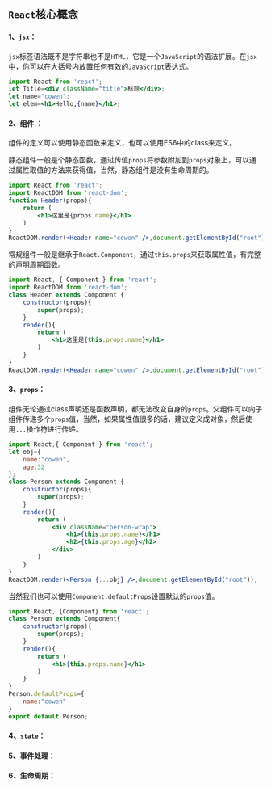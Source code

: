 ## `React`核心概念

#### 1、`jsx`：

`jsx`标签语法既不是字符串也不是`HTML`，它是一个`JavaScript`的语法扩展。在`jsx`中，你可以在大括号内放置任何有效的`JavaScript`表达式。

```jsx
import React from 'react';
let Title=<div className="title">标题</div>;
let name="cowen";
let elem=<h1>Hello,{name}</h1>;
```

#### 2、组件 ：

组件的定义可以使用静态函数来定义，也可以使用ES6中的class来定义。

静态组件一般是个静态函数，通过传值`props`将参数附加到`props`对象上，可以通过属性取值的方法来获得值，当然，静态组件是没有生命周期的。

```jsx
import React from 'react';
import ReactDOM from 'react-dom';
function Header(props){
    return (
        <h1>这里是{props.name}</h1>
    )
}
ReactDOM.render(<Header name="cowen" />,document.getElementById("root"));
```

常规组件一般是继承于`React.Component`，通过`this.props`来获取属性值，有完整的声明周期函数。

```jsx
import React, { Component } from 'react';
import ReactDOM from 'react-dom';
class Header extends Component {
    constructor(props){
        super(props);        
    }
    render(){
        return (
            <h1>这里是{this.props.name}</h1>
        )
    }
}
ReactDOM.render(<Header name="cowen" />,document.getElementById("root"));
```

#### 3、`props`：

组件无论通过class声明还是函数声明，都无法改变自身的`props`。父组件可以向子组件传递多个`props`值，当然，如果属性值很多的话，建议定义成对象，然后使用`...`操作符进行传递。

```jsx
import React,{ Component } from 'react';
let obj={
    name:"cowen",
    age:32
};
class Person extends Component {
    constructor(props){
        super(props);
    }
    render(){
        return (
            <div className="person-wrap">
                <h1>{this.props.name}</h1>
                <h2>{this.props.age}</h2>                
            </div>
        )
    }
}
ReactDOM.render(<Person {...obj} />,document.getElementById("root"));
```

当然我们也可以使用`Component.defaultProps`设置默认的`props`值。

```jsx
import React, {Component} from 'react';
class Person extends Component{
    constructor(props){
        super(props);
    }
    render(){
        return (
            <h1>{this.props.name}</h1>
        )
    }
}
Person.defaultProps={
    name:"cowen"
}
export default Person;
```

#### 4、`state`：

#### 5、事件处理：

#### 6、生命周期：




